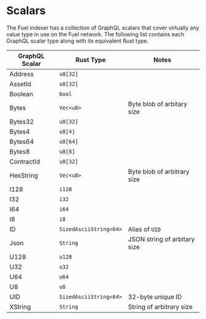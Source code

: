 # Scalars

The Fuel indexer has a collection of GraphQL scalars that cover virtually any value type in use on the Fuel network. The following list contains each GraphQL scalar type along with its equivalent Rust type.

| GraphQL Scalar | Rust Type | Notes |
--- | --- | ---
| Address | `u8[32]` |
| AssetId | `u8[32]` |
| Boolean | `bool` |
| Bytes | `Vec<u8>` | Byte blob of arbitary size |
| Bytes32 | `u8[32]` |
| Bytes4 | `u8[4]` |
| Bytes64 | `u8[64]` |
| Bytes8 | `u8[8]` |
| ContractId | `u8[32]` |
| HexString | `Vec<u8>` | Byte blob of arbitrary size |
| I128 | `i128` |
| I32 | `i32` |
| I64 | `i64` |
| I8 | `i8` |
| ID | `SizedAsciiString<64>` | Alias of `UID`
| Json | `String` | JSON string of arbitary size |
| U128 | `u128` |
| U32 | `u32` |
| U64 | `u64` |
| U8 | `u8` |
| UID | `SizedAsciiString<64>` | 32-byte unique ID |
| XString | `String` | String of arbitrary size |
